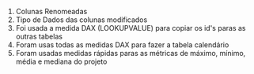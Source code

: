 1. Colunas Renomeadas
2. Tipo de Dados das colunas modificados
3. Foi usada a medida DAX (LOOKUPVALUE) para copiar os id's paras as outras tabelas
4. Foram usas todas as medidas DAX para fazer a tabela calendário
5. Foram usadas medidas rápidas paras as métricas de máximo, mínimo, média e mediana do projeto

